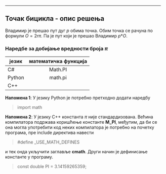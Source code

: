 ﻿---
Точак бицикла - опис решења
---

Владимир је прешао пут дуг $p$ обима точка.
Обим точка се рачуна по формули $O=2r\pi$.
Па је пут који је прешао Владимир $p$*$O$.


### Наредбе за добијање вредности броја  $\pi$ 
|   језик  | математичка функција           |   
|----------|:--------:|
| C#       |  Math.PI |
| Python   |  math.pi |  
| C++      |          |   
    
**Напомена 1**: У језику Python је потребно претходно додати наредбу
>import math
>
**Напомена 2**: У језику  C++ константа $\pi$ није стандардизована. Већина компилатора подржава коришћење константе **M_PI**, међутим, да би се она могла употребити код неких компилатора је потребно на почетку програма, пре include директивa навести
> #define _USE_MATH_DEFINES

и тек онда укључити заглавље **cmath**.
Други начин је дефинисање константе у програму. 
>const  double PI = 3.14159265359;

